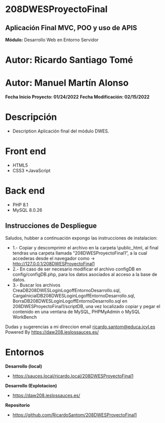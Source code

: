 # 208DWESProyectoFinal

## Aplicación Final MVC, POO y uso de APIS

**Módulo:** Desarrollo Web en Entorno Servidor

# Autor: Ricardo Santiago Tomé
# Autor: Manuel Martín Alonso

**Fecha Inicio Proyecto: 01/24/2022**
**Fecha Modificación: 02/15/2022**

# Descripción

- Description Aplicación final del módulo DWES.

# Front end

* HTML5
* CSS3
*JavaScript

# Back end

* PHP 8.1
* MySQL 8.0.26

## Instrucciones de Despliegue
Saludos, hubber a continuación expongo las instrucciones de instalacion:

* 1.- Copiar y descomprimir el archivo en la carpeta \public_html, al final tendras una carpeta llamada “208DWESProyectoFinal1”, a la cual accederas desde el navegador como -> http://127.0.0.1/208DWESProyectoFinal1
* 2.- En caso de ser necesario modificar el archivo configDB en config/configDB.php, para los datos asociados al acceso a la base de datos.
* 3.- Buscar los archivos CreaDB208DWESLoginLogoffEntornoDesarrollo.sql, CargaInicialDB208DWESLoginLogoffEntornoDesarrollo.sql, BorraDB208DWESLoginLogoffEntornoDesarrollo.sql 
en 208DWESProyectoFinal1/scriptDB, una vez localizado copiar y pegar el contenido en una ventana de MySQL, PHPMyAdmin o MySQL WorkBench

Dudas y sugerencias a mi direccion email ricardo.santom@educa.jcyl.es
Powered By https://daw208.ieslossauces.es/

# Entornos

**Desarrollo (local)**
- https://sauces.local/ricardo.local/208DWESProyectoFinal1

**Desarrollo (Explotacion)**
- https://daw208.ieslossauces.es/

**Repositorio**
- https://github.com/RicardoSantom/208DWESProyectoFinal1
